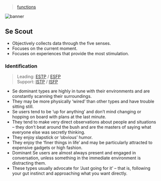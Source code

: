 > [functions](./)

![banner](/mbti/photos/banner.png)

## Se Scout  

* Objectively collects data through the five senses.
* Focuses on the current moment.
* Focuses on experiences that provide the most stimulation.

### Identification

> Leading: [ESTP](/mbti/types/estp) / [ESFP](/mbti/types/esfp)  
> Support: [ISTP](/mbti/types/istp) / [ISFP](/mbti/types/isfp)

* Se dominant types are highly in tune with their environments and are constantly scanning their surroundings.
* They may be more physically ‘wired’ than other types and have trouble sitting still.
* Se users tend to be ‘up for anything’ and don’t mind changing or hopping on board with plans at the last minute.
* They tend to make very direct observations about people and situations – they don’t beat around the bush and are the masters of saying what everyone else was secretly thinking.
* They enjoy slapstick or ‘obvious’ humor.
* They enjoy the ‘finer things in life’ and may be particularly attracted to expensive gadgets or high fashion.
* Dominant Se users are almost always present and engaged in conversation, unless something in the immediate environment is distracting them.
* These types usually advocate for ‘Just going for it’ – that is, following your gut instinct and approaching what you want directly.


